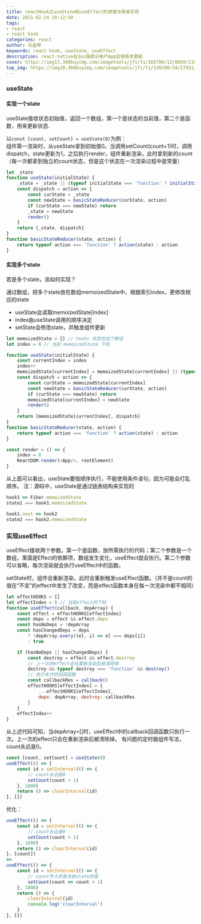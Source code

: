 ```yaml
---
title: reactHook之useState和useEffect的原理与简单实现
date: 2021-02-24 20:12:50
tags:
- react
- react hook
categories: react
author: 马金坤
keywords: react hook, useState, useEffect
description: react-native在Ios端提示用户App应用版本更新
cover: https://img13.360buyimg.com/imagetools/jfs/t1/165706/12/8850/11857/60364392E830fa141/8cc507f9b004a4a2.jpg
top_img: https://img10.360buyimg.com/imagetools/jfs/t1/130200/34/17431/262954/5fc092d7E0b54491c/bb832c9742a8f536.png
---
```


### useState
#### 实现一个state
useState接收状态初始值，返回一个数组，第一个是状态的当前值，第二个是函数，用来更新状态.

以`const [count, setCount] = useState(0)`为例：  
组件第一渲染时，从useState拿到初始值0。当调用setCount(count+1)时，调用dispatch，state更新为1，之后执行render，组件重新渲染，此时拿到新的count（每一次都拿到独立的count状态，但是这个状态在一次渲染过程中是常量）
```js
let _state
function useState(initialState) {
	_state = _state || (typeof initialState === 'function' ? initialState() : initialState)
	const dispatch = action => {
		const curState = _state
		const newState = basicStateReducer(curState, action)
		if (curState === newState) return
		_state = newState
		render()
	}
	return [_state, dispatch]
}
function basicStateReducer(state, action) {
	return typeof action === 'function' ? action(state) : action
}
```
#### 实现多个state
若是多个state，该如何实现？  

通过数组，把多个state放在数组memoizedState中，根据索引index，更修改相应的state
* useState会读取memoizedState[index]
* index由useState调用的顺序决定
* setState会修改state，并触发组件更新
```js
let memoizedState = [] // hooks 存放在这个数组
let index = 0 // 当前 memoizedState 下标

function useState(initialState) {
	const currentIndex = index
	index++
	memoizedState[currentIndex] = memoizedState[currentIndex] || (typeof initialState === 'function' ? initialState() : initialState)
	const dispatch = action => {
		const curState = memoizedState[currentIndex]
		const newState = basicStateReducer(curState, action)
		if (curState === newState) return
		memoizedState[currentIndex] = newState
		render()
	}
	return [memoizedState[currentIndex], dispatch]
}
function basicStateReducer(state, action) {
	return typeof action === 'function' ? action(state) : action
}

const render = () => {
	index = 0
	ReactDOM.render(<App/>, rootElement)
}
```
从上面可以看出，useState要按顺序执行，不能使用条件语句，因为可能会打乱顺序。
注：源码中，useState是通过链表结构来实现的
```js
hook1 => Fiber.memoizedState 
state1 === hook1.memoizedState

hook1.next => hook2 
state2 === hook2.memoizedState
```
### 实现useEffect
useEffect接收两个参数。第一个是函数，放所需执行的代码；第二个参数是一个数组，里面是Effect的依赖项，数组发生变化，useEffect就会执行。第二个参数可以省略，每次渲染就会执行useEffect中的函数。

setState时，组件会重新渲染，此时会重新触发useEffect函数。（并不是count的值在“不变”的effect中发生了改变，而是effect函数本身在每一次渲染中都不相同）
```js
let effectHOOKS = []
let effectIndex = 0 // 当前effect的下标
function useEffect(callback, depArray) {
	const effect = effectHOOKS[effectIndex]
	const deps = effect && effect.deps
	const hasNoDeps = !depArray
	const hasChangedDeps = deps
		? !depArray.every((el, i) => el === deps[i])
		: true

	if (hasNoDeps || hasChangedDeps) {
		const destroy = effect && effect.destroy
		// 上一次的effect会在重新渲染后被清除掉
		destroy && typeof destroy === 'function' && destroy()
		// 执行本次的回调函数
		const callbackRes = callback()
		effectHOOKS[effectIndex] = {
			...effectHOOKS[effectIndex],
			deps: depArray, destroy: callbackRes
		}
	}
	effectIndex++
}
```
从上述代码可知，当depArray=[]时，useEffect中的callback回调函数只执行一次。上一次的effect只会在重新渲染后被清除掉。
有问题的定时器组件写法，count永远是0。
```js
const [count, setCount] = useState(0)
useEffect(() => {
    const id = setInterval(() => {
        // count永远是0
        setCount(count + 1)
    }, 1000)
    return () => clearInterval(id)
}, [])
```
优化：
```js
useEffect(() => {
    const id = setInterval(() => {
        // count永远是0
        setCount(count + 1)
    }, 1000)
    return () => clearInterval(id)
}, [count])
=> 
useEffect(() => {
    const id = setInterval(() => {
        // count传入的是当前state的值
        setCount(count => count + 1)
    }, 1000)
    return () => {
        clearInterval(id)
        console.log('clearInterval')
    }
}, [])
```
